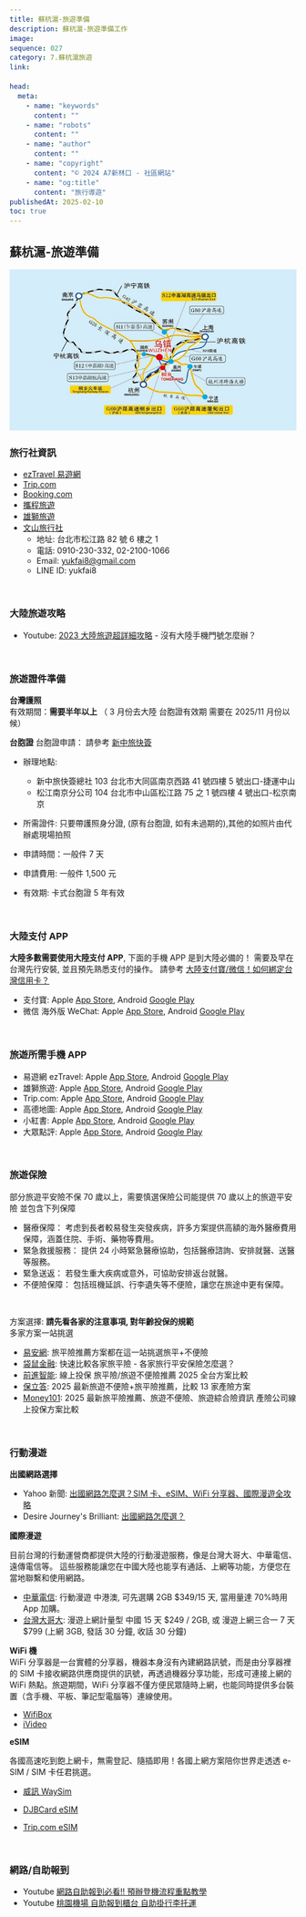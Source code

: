 ```yaml
---
title: 蘇杭滬-旅遊準備
description: 蘇杭滬-旅遊準備工作
image:
sequence: 027
category: 7.蘇杭滬旅遊
link:

head:
  meta:
    - name: "keywords"
      content: ""
    - name: "robots"
      content: ""
    - name: "author"
      content: ""
    - name: "copyright"
      content: "© 2024 A7新林口 - 社區網站"
    - name: "og:title"
      content: "旅行導遊"
publishedAt: 2025-02-10
toc: true
---
```


## 蘇杭滬-旅遊準備

![v027-01.jpeg](/images/travel/v027-01.jpeg)

### 旅行社資訊

- <a href="https://www.eztravel.com.tw/">ezTravel 易遊網</a>
- <a href="https://tw.trip.com/?locale=zh-TW&curr=TWD">Trip.com</a>
- <a href="https://www.booking.com/index.zh-tw.html">Booking.com</a>
- <a href="https://www.ctrip.com/">攜程旅遊</a>
- <a href="https://www.liontravel.com/category/zh-tw/index">雄獅旅遊</a>
- <a href="https://0221001066.web66.com.tw/">文山旅行社</a>
  - 地址: 台北市松江路 82 號 6 樓之 1
  - 電話: 0910-230-332, 02-2100-1066
  - Email: yukfai8@gmail.com
  - LINE ID: yukfai8

<br>

### 大陸旅遊攻略

- Youtube: <a href="https://www.youtube.com/watch?v=fNBNqBpBxcs">2023 大陸旅遊超詳細攻略</a> - 沒有大陸手機門號怎麼辦？

<br>

### 旅遊證件準備

**台灣護照**  
有效期間：**需要半年以上** （ 3 月份去大陸 台胞證有效期 需要在 2025/11 月份以候）

**台胞證**
台胞證申請： 請參考 <a href="https://yesvisa.org/taiwan-compatriot-permit/new/">新中旅快簽</a>

- 辦理地點:

  - 新中旅快簽總社 103 台北市大同區南京西路 41 號四樓 5 號出口-捷運中山
  - 松江南京分公司 104 台北市中山區松江路 75 之 1 號四樓 4 號出口-松京南京

- 所需證件: 只要帶護照身分證, (原有台胞證, 如有未過期的),其他的如照片由代辦處現場拍照
- 申請時間：一般件 7 天
- 申請費用: 一般件 1,500 元
- 有效期: 卡式台胞證 5 年有效

<br>

### 大陸支付 APP

**大陸多數需要使用大陸支付 APP**, 下面的手機 APP 是到大陸必備的！ 需要及早在台灣先行安裝, 並且預先熟悉支付的操作。
請參考 <a href="https://www.cardu.com.tw/mpay/detail.php?41522">大陸支付寶/微信！如何綁定台灣信用卡？</a>

- 支付寶: Apple <a href="https://apps.apple.com/tw/app/%E6%94%AF%E4%BB%98%E5%AE%9D-%E7%94%9F%E6%B4%BB%E5%A5%BD-%E6%94%AF%E4%BB%98%E5%AE%9D/id333206289">App Store</a>, Android <a href="https://play.google.com/store/apps/details?id=com.eg.android.AlipayGphone&hl=zh_TW">Google Play</a>
- 微信 海外版 WeChat: Apple <a href="https://apps.apple.com/tw/app/wechat/id414478124">App Store</a>, Android <a href="https://play.google.com/store/apps/details?id=com.tencent.mm&hl=zh_TW">Google Play</a>

<br>

### 旅遊所需手機 APP

- 易遊網 ezTravel: Apple <a href="https://apps.apple.com/tw/app/%E6%98%93%E9%81%8A%E7%B6%B2-%E6%A9%9F%E7%A5%A8-%E8%A8%82%E6%88%BF%E5%8F%8A%E6%97%85%E9%81%8A%E5%B0%88%E5%B1%AC%E5%84%AA%E6%83%A0/id483981045">App Store</a>, Android <a href="https://play.google.com/store/apps/details?id=com.eztravel&hl=zh_TW">Google Play</a>
- 雄獅旅遊: Apple <a href="https://apps.apple.com/tw/app/%E9%9B%84%E7%8D%85%E6%97%85%E9%81%8A-%E6%A9%9F%E7%A5%A8-%E8%A8%82%E6%88%BF-%E5%9C%98%E9%AB%94%E6%97%85%E9%81%8A%E5%B0%88%E5%B1%AC%E5%84%AA%E6%83%A0/id1462125487">App Store</a>, Android <a href="https://play.google.com/store/apps/details?id=com.liontravel.android.consumer&hl=zh_TW">Google Play</a>
- Trip.com: Apple <a href="https://apps.apple.com/tw/app/trip-com-%E9%85%92%E5%BA%97%E6%A9%9F%E7%A5%A8%E9%AB%98%E9%90%B5%E9%A0%90%E8%A8%82%E5%B9%B3%E5%8F%B0/id681752345">App Store</a>, Android <a href="https://play.google.com/store/apps/details?id=ctrip.english&hl=zh_TW">Google Play</a>
- 高德地圖: Apple <a href="https://apps.apple.com/tw/app/%E9%AB%98%E5%BE%B7%E5%9C%B0%E5%9C%96-%E5%B0%8E%E8%88%AA%E5%B7%B4%E5%A3%AB%E5%9C%B0%E9%90%B5%E5%87%BA%E8%A1%8C-%E9%AB%98%E5%BE%B7%E6%89%93%E8%BB%8A/id461703208">App Store</a>, Android <a href="https://play.google.com/store/apps/details?id=com.autonavi.minimap&hl=zh">Google Play</a>
- 小紅書: Apple <a href="https://apps.apple.com/mo/app/rednote-%E5%B0%8F%E7%B4%85%E6%9B%B8%E5%9C%8B%E9%9A%9B%E7%89%88/id6499068935">App Store</a>, Android <a href="https://play.google.com/store/apps/details?id=com.xingin.xhs&hl=zh_TW">Google Play</a>
- 大眾點評: Apple <a href="https://apps.apple.com/hk/app/%E5%A4%A7%E7%9C%BE%E9%BB%9E%E8%A9%95-%E5%85%A7%E5%9C%B0%E6%90%B5%E9%A3%B2%E6%90%B5%E9%A3%9F%E7%94%9F%E6%B4%BB%E6%83%85%E5%A0%B1/id351091731">App Store</a>, Android <a href="https://play.google.com/store/apps/details?id=com.dianping.v1&hl=zh_TW">Google Play</a>

<br>

### 旅遊保險

部分旅遊平安險不保 70 歲以上，需要慎選保險公司能提供 70 歲以上的旅遊平安險 並包含下列保障

- 醫療保障： 考虑到長者較易發生突發疾病，許多方案提供高額的海外醫療費用保障，涵蓋住院、手術、藥物等費用。
- 緊急救援服務： 提供 24 小時緊急醫療協助，包括醫療諮詢、安排就醫、送醫等服務。
- 緊急送返： 若發生重大疾病或意外，可協助安排返台就醫。
- 不便險保障： 包括班機延誤、行李遺失等不便險，讓您在旅途中更有保障。

<br>

方案選擇: **請先看各家的注意事項, 對年齡投保的規範**  
多家方案一站挑選

- <a href="https://www.einsure.com.tw/product/travel/?gad_source=1&gclid=CjwKCAiA5Ka9BhB5EiwA1ZVtvGbKUaHrwUPVwbWm5jk4F0TaZjcw8lVtm_HomssiOCdAQK0NSAWAgxoCPgYQAvD_BwE">易安網</a>: 旅平險推薦方案都在這一站挑選旅平+不便險
- <a href="https://roo.cash/insurance/travel?utm_source=google_tw&utm_medium=paid_search&utm_campaign=IN_travelinsurence&utm_term=ad_IN_kw_list_g&gad_source=1&gclid=CjwKCAiA5Ka9BhB5EiwA1ZVtvBktxA-fHf3xPOSOLF1pfH0IKLDEnACXdTr4X9hMnLbOPoIVNTdtbBoC7IQQAvD_BwE">袋鼠金融</a>: 快速比較各家旅平險 - 各家旅行平安保險怎麼選？
- <a href="https://insurance.icard.ai/%E6%97%85%E9%81%8A%E9%9A%AA?gad_source=1&gclid=CjwKCAiA5Ka9BhB5EiwA1ZVtvIR3nCOYwmc0jlhRm06F8_w-YKeIXy_Qmbe6vI2MFiWsecmHis7hdBoCevgQAvD_BwE">前進智能</a>: 線上投保 旅平險/旅遊不便險推薦 2025 全台方案比較
- <a href="https://polida.com.tw/post/travel-insurance-compare">保立答</a>: 2025 最新旅遊不便險+旅平險推薦，比較 13 家產險方案
- <a href="https://www.money101.com.tw/blog/%E6%97%85%E5%B9%B3%E9%9A%AA%E4%B8%8D%E4%BE%BF%E9%9A%AA">Money101</a>: 2025 最新旅平險推薦、旅遊不便險、旅遊綜合險資訊 產險公司線上投保方案比較

<br>

### 行動漫遊

**出國網路選擇**

- Yahoo 新聞: <a href="https://tw.news.yahoo.com/%E5%87%BA%E5%9C%8B%E7%B6%B2%E8%B7%AF%E6%80%8E%E9%BA%BC%E9%81%B8%EF%BC%9Fsim%E5%8D%A1%E3%80%81esim%E3%80%81wifi%E5%88%86%E4%BA%AB%E5%99%A8%E3%80%81%E5%9C%8B%E9%9A%9B%E6%BC%AB%E9%81%8A%E5%85%A8%E6%94%BB%E7%95%A5-011601222.html">出國網路怎麼選？SIM 卡、eSIM、WiFi 分享器、國際漫遊全攻略</a>
- Desire Journey's Brilliant: <a href="https://djbcard.com/travelinternet/?gad_source=1&gclid=CjwKCAiAqrG9BhAVEiwAaPu5zg_Y1Q_EE-Okn2dEwl4-3C6qkvnq8eU90MuWjLY8dqQfttyt8ovGHBoCwpoQAvD_BwE">出國網路怎麼選？</a>

**國際漫遊**

目前台灣的行動運營商都提供大陸的行動漫遊服務，像是台灣大哥大、中華電信、遠傳電信等。 這些服務能讓您在中國大陸也能享有通話、上網等功能，方便您在當地聯繫和使用網路。

- <a href="https://www.cht.com.tw/home/campaign/roamingplan/index/plan?itemid=E5F62F0D733448B19CE0776C29B7FE9C">中華電信</a>: 行動漫遊 中港澳, 可先選購 2GB $349/15 天, 當用量達 70%時用 App 加購。
- <a href="https://www.taiwanmobile.com/travel/travel.html#">台灣大哥大</a>: 漫遊上網計量型 中國 15 天 $249 / 2GB, 或 漫遊上網三合一 7 天 $799 (上網 3GB, 發話 30 分鐘, 收話 30 分鐘)

**WiFi 機**  
WiFi 分享器是一台實體的分享器，機器本身沒有內建網路訊號，而是由分享器裡的 SIM 卡接收網路供應商提供的訊號，再透過機器分享功能，形成可連接上網的 WiFi 熱點。旅遊期間，WiFi 分享器不僅方便民眾隨時上網，也能同時提供多台裝置（含手機、平板、筆記型電腦等）連線使用。

- <a href="https://wifibox.telecomsquare.tw/?utm_source=google&utm_medium=pmax&gad_source=1&gclid=CjwKCAiAqrG9BhAVEiwAaPu5zqC2V4adTHkIh2s79TQx4TMChKjsCtYS3XXZOV77Rjn3iS3Y2o576BoCpScQAvD_BwE">WifiBox</a>
- <a href="https://www.ivideo.com.tw/wifi/taiwan">iVideo</a>

**eSIM**

各國高速吃到飽上網卡，無需登記、隨插即用！各國上網方案陪你世界走透透 e-SIM / SIM 卡任君挑選。

- <a href="https://waysim.net/products/%E4%B8%AD%E5%9C%8Besim-4g%E9%AB%98%E9%80%9F%E5%90%83%E5%88%B0%E9%A3%BD-1-15%E5%A4%A9?variant=49240466719030">威訊 WaySim</a>

- <a href="https://esim.djbcard.com/">DJBCard eSIM</a>

- <a href="https://hk.trip.com/guide/phone/esim.html">Trip.com eSIM</a>

<br>

### 網路/自助報到

- Youtube <a href="https://www.youtube.com/watch?v=eFfm2Qm4J2o">網路自助報到必看!! 預辦登機流程重點教學 </a>
- Youtube <a href="https://www.youtube.com/watch?v=5ETRrlYU9O0">桃園機場 自助報到櫃台 自助掛行李托運</a>
